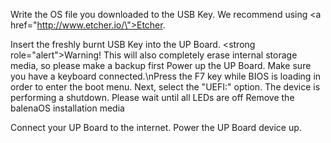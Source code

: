 Write the OS file you downloaded to the USB Key. We recommend using <a href=\"http://www.etcher.io/\">Etcher</a>.

Insert the freshly burnt USB Key into the UP Board.
<strong role=\"alert\">Warning!</strong> This will also completely erase internal storage media, so please make a backup first
Power up the UP Board. Make sure you have a keyboard connected.\nPress the F7 key while BIOS is loading in order to enter the boot menu. Next, select the \"UEFI:\" option.
The device is performing a shutdown. Please wait until all LEDs are off
Remove the balenaOS installation media

Connect your UP Board to the internet. Power the UP Board device up.